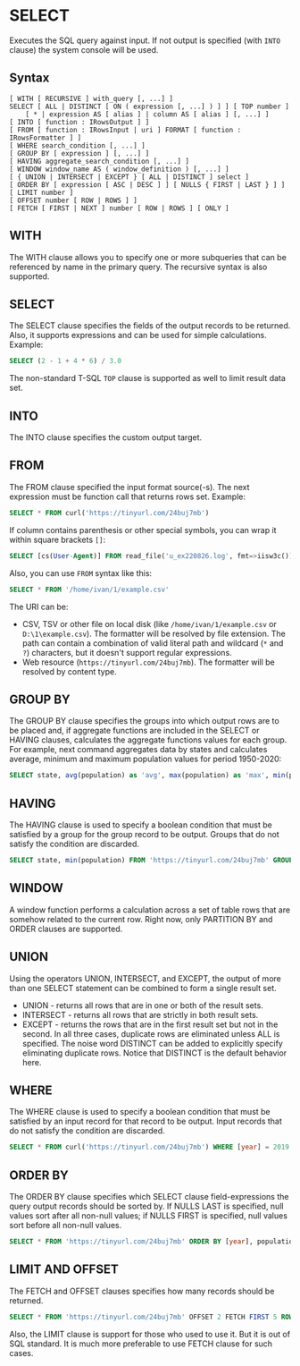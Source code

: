 # SELECT

Executes the SQL query against input. If not output is specified (with `INTO` clause) the system console will be used.

## Syntax

```
[ WITH [ RECURSIVE ] with_query [, ...] ]
SELECT [ ALL | DISTINCT [ ON ( expression [, ...] ) ] ] [ TOP number ]
    [ * | expression AS [ alias ] | column AS [ alias ] [, ...] ]
[ INTO [ function : IRowsOutput ] ]
[ FROM [ function : IRowsInput | uri ] FORMAT [ function : IRowsFormatter ] ]
[ WHERE search_condition [, ...] ]
[ GROUP BY [ expression ] [, ...] ]
[ HAVING aggregate_search_condition [, ...] ]
[ WINDOW window_name AS ( window_definition ) [, ...] ]
[ { UNION | INTERSECT | EXCEPT } [ ALL | DISTINCT ] select ]
[ ORDER BY [ expression [ ASC | DESC ] ] [ NULLS { FIRST | LAST } ] ]
[ LIMIT number ]
[ OFFSET number [ ROW | ROWS ] ]
[ FETCH [ FIRST | NEXT ] number [ ROW | ROWS ] [ ONLY ]
```

## WITH

The WITH clause allows you to specify one or more subqueries that can be referenced by name in the primary query. The recursive syntax is also supported.

## SELECT

The SELECT clause specifies the fields of the output records to be returned. Also, it supports expressions and can be used for simple calculations. Example:

```sql
SELECT (2 - 1 + 4 * 6) / 3.0
```

The non-standard T-SQL `TOP` clause is supported as well to limit result data set.

## INTO

The INTO clause specifies the custom output target.

## FROM

The FROM clause specified the input format source(-s). The next expression must be function call that returns rows set. Example:

```sql
SELECT * FROM curl('https://tinyurl.com/24buj7mb')
```

If column contains parenthesis or other special symbols, you can wrap it within square brackets `[]`:

```sql
SELECT [cs(User-Agent)] FROM read_file('u_ex220826.log', fmt=>iisw3c());
```

Also, you can use `FROM` syntax like this:

```sql
SELECT * FROM '/home/ivan/1/example.csv'
```

The URI can be:

- CSV, TSV or other file on local disk (like `/home/ivan/1/example.csv` or `D:\1\example.csv`). The formatter will be resolved by file extension. The path can contain a combination of valid literal path and wildcard (`*` and `?`) characters, but it doesn't support regular expressions.
- Web resource (`https://tinyurl.com/24buj7mb`). The formatter will be resolved by content type.

## GROUP BY

The GROUP BY clause specifies the groups into which output rows are to be placed and, if aggregate functions are included in the SELECT or HAVING clauses, calculates the aggregate functions values for each group. For example, next command aggregates data by states and calculates average, minimum and maximum population values for period 1950-2020:

```sql
SELECT state, avg(population) as 'avg', max(population) as 'max', min(population) as [min] FROM 'https://tinyurl.com/24buj7mb' GROUP BY state
```

## HAVING

The HAVING clause is used to specify a boolean condition that must be satisfied by a group for the group record to be output. Groups that do not satisfy the condition are discarded.

```sql
SELECT state, min(population) FROM 'https://tinyurl.com/24buj7mb' GROUP BY state HAVING max(population) > 7000000
```

## WINDOW

A window function performs a calculation across a set of table rows that are somehow related to the current row. Right now, only PARTITION BY and ORDER clauses are supported.

## UNION

Using the operators UNION, INTERSECT, and EXCEPT, the output of more than one SELECT statement can be combined to form a single result set.
- UNION - returns all rows that are in one or both of the result sets.
- INTERSECT - returns all rows that are strictly in both result sets.
- EXCEPT -  returns the rows that are in the first result set but not in the second.
In all three cases, duplicate rows are eliminated unless ALL is specified. The noise word DISTINCT can be added to explicitly specify eliminating duplicate rows. Notice that DISTINCT is the default behavior here.

## WHERE

The WHERE clause is used to specify a boolean condition that must be satisfied by an input record for that record to be output. Input records that do not satisfy the condition are discarded.

```sql
SELECT * FROM curl('https://tinyurl.com/24buj7mb') WHERE [year] = 2019
```

## ORDER BY

The ORDER BY clause specifies which SELECT clause field-expressions the query output records should be sorted by. If NULLS LAST is specified, null values sort after all non-null values; if NULLS FIRST is specified, null values sort before all non-null values.

```sql
SELECT * FROM 'https://tinyurl.com/24buj7mb' ORDER BY [year], population DESC
```

## LIMIT AND OFFSET

The FETCH and OFFSET clauses specifies how many records should be returned.

```sql
SELECT * FROM 'https://tinyurl.com/24buj7mb' OFFSET 2 FETCH FIRST 5 ROWS
```

Also, the LIMIT clause is support for those who used to use it. But it is out of SQL standard. It is much more preferable to use FETCH clause for such cases.
